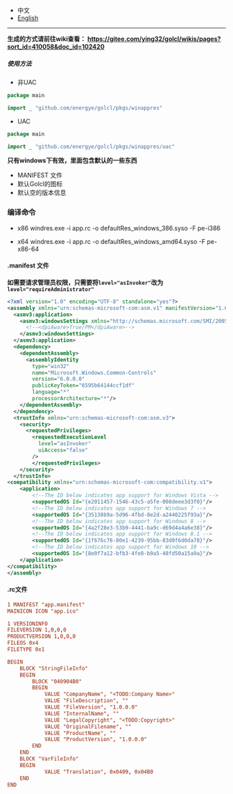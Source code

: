 * 中文   
* [English](README.en-US.md)   

----

**生成的方式请前往wiki查看： https://gitee.com/ying32/golcl/wikis/pages?sort_id=410058&doc_id=102420** 

##### 使用方法

* 非UAC
```go
package main

import _ "github.com/energye/golcl/pkgs/winappres"
```
* UAC
```go
package main

import _ "github.com/energye/golcl/pkgs/winappres/uac"
```
 

**只有windows下有效，里面包含默认的一些东西**  

* MANIFEST 文件
* 默认Golcl的图标
* 默认空的版本信息

### 编译命令
* x86
   windres.exe -i app.rc -o defaultRes_windows_386.syso -F pe-i386  
 
* x64
   windres.exe -i app.rc -o defaultRes_windows_amd64.syso -F pe-x86-64  

#### .manifest 文件

**如需要请求管理员权限，只需要将`level="asInvoker"`改为`level="requireAdministrator"`**  

```xml
<?xml version="1.0" encoding="UTF-8" standalone="yes"?>
<assembly xmlns="urn:schemas-microsoft-com:asm.v1" manifestVersion="1.0" xmlns:asmv3="urn:schemas-microsoft-com:asm.v3">
  <asmv3:application>
    <asmv3:windowsSettings xmlns="http://schemas.microsoft.com/SMI/2005/WindowsSettings">
      <!--<dpiAware>True/PM</dpiAware>-->
    </asmv3:windowsSettings>
  </asmv3:application>
  <dependency>
    <dependentAssembly>
      <assemblyIdentity
        type="win32"
        name="Microsoft.Windows.Common-Controls"
        version="6.0.0.0"
        publicKeyToken="6595b64144ccf1df"
        language="*"
        processorArchitecture="*"/>
    </dependentAssembly>
  </dependency>
  <trustInfo xmlns="urn:schemas-microsoft-com:asm.v3">
    <security>
      <requestedPrivileges>
        <requestedExecutionLevel
          level="asInvoker"
          uiAccess="false"
        />
        </requestedPrivileges>
    </security>
  </trustInfo>
<compatibility xmlns="urn:schemas-microsoft-com:compatibility.v1">
	<application>
		<!--The ID below indicates app support for Windows Vista -->
		<supportedOS Id="{e2011457-1546-43c5-a5fe-008deee3d3f0}"/>
		<!--The ID below indicates app support for Windows 7 -->
		<supportedOS Id="{35138b9a-5d96-4fbd-8e2d-a2440225f93a}"/>
		<!--The ID below indicates app support for Windows 8 -->
		<supportedOS Id="{4a2f28e3-53b9-4441-ba9c-d69d4a4a6e38}"/>
		<!--The ID below indicates app support for Windows 8.1 -->
		<supportedOS Id="{1f676c76-80e1-4239-95bb-83d0f6d0da78}"/>
		<!--The ID below indicates app support for Windows 10 -->
		<supportedOS Id="{8e0f7a12-bfb3-4fe8-b9a5-48fd50a15a9a}"/>
	</application>
</compatibility>
</assembly>
```

#### .rc文件  

```rc
1 MANIFEST "app.manifest"
MAINICON ICON "app.ico"

1 VERSIONINFO
FILEVERSION 1,0,0,0
PRODUCTVERSION 1,0,0,0
FILEOS 0x4
FILETYPE 0x1

BEGIN
    BLOCK "StringFileInfo"
    BEGIN
        BLOCK "040904B0"
        BEGIN
			VALUE "CompanyName", "<TODO:Company Name>"
			VALUE "FileDescription", ""
			VALUE "FileVersion", "1.0.0.0"
			VALUE "InternalName", ""
			VALUE "LegalCopyright", "<TODO:Copyright>"
			VALUE "OriginalFilename", ""
			VALUE "ProductName", ""
			VALUE "ProductVersion", "1.0.0.0"
        END
    END
    BLOCK "VarFileInfo"
    BEGIN
            VALUE "Translation", 0x0409, 0x04B0
    END
END
```

